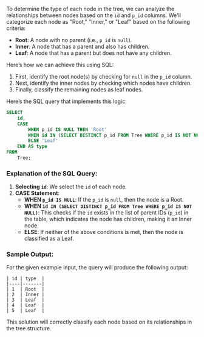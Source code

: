To determine the type of each node in the tree, we can analyze the relationships between nodes based on the `id` and `p_id` columns. We'll categorize each node as "Root," "Inner," or "Leaf" based on the following criteria:

- **Root**: A node with no parent (i.e., `p_id` is `null`).
- **Inner**: A node that has a parent and also has children.
- **Leaf**: A node that has a parent but does not have any children.

Here’s how we can achieve this using SQL:

1. First, identify the root node(s) by checking for `null` in the `p_id` column.
2. Next, identify the inner nodes by checking which nodes have children.
3. Finally, classify the remaining nodes as leaf nodes.

Here’s the SQL query that implements this logic:

```sql
SELECT 
    id,
    CASE 
        WHEN p_id IS NULL THEN 'Root'
        WHEN id IN (SELECT DISTINCT p_id FROM Tree WHERE p_id IS NOT NULL) THEN 'Inner'
        ELSE 'Leaf'
    END AS type
FROM 
    Tree;
```

### Explanation of the SQL Query:

1. **Selecting `id`**: We select the `id` of each node.
2. **CASE Statement**:
   - **WHEN `p_id IS NULL`**: If the `p_id` is `null`, then the node is a Root.
   - **WHEN `id IN (SELECT DISTINCT p_id FROM Tree WHERE p_id IS NOT NULL)`**: This checks if the `id` exists in the list of parent IDs (`p_id`) in the table, which indicates the node has children, making it an Inner node.
   - **ELSE**: If neither of the above conditions is met, then the node is classified as a Leaf.

### Sample Output:
For the given example input, the query will produce the following output:

```
| id | type  |
|----|-------|
| 1  | Root  |
| 2  | Inner |
| 3  | Leaf  |
| 4  | Leaf  |
| 5  | Leaf  |
```

This solution will correctly classify each node based on its relationships in the tree structure.